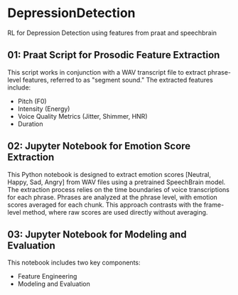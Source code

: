 # DepressionDetection
RL for Depression Detection using features from praat and speechbrain

## 01: Praat Script for Prosodic Feature Extraction
This script works in conjunction with a WAV transcript file to extract phrase-level features, referred to as "segment sound." The extracted features include:

- Pitch (F0)
- Intensity (Energy)
- Voice Quality Metrics (Jitter, Shimmer, HNR)
- Duration

## 02: Jupyter Notebook for Emotion Score Extraction
This Python notebook is designed to extract emotion scores [Neutral, Happy, Sad, Angry] from WAV files using a pretrained SpeechBrain model. The extraction process relies on the time boundaries of voice transcriptions for each phrase. Phrases are analyzed at the phrase level, with emotion scores averaged for each chunk. This approach contrasts with the frame-level method, where raw scores are used directly without averaging.

## 03: Jupyter Notebook for Modeling and Evaluation
This notebook includes two key components:

- Feature Engineering
- Modeling and Evaluation
